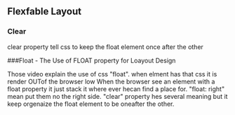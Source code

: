 ## Flexfable Layout

### Clear
clear property tell css to keep the float element once after the other

###Float - The Use of FLOAT property for Loayout Design

Those video explain the use of css "float". when elment has that css it is render OUTof the browser low
When the browser see an element with a float property it just stack it where ever hecan find a place for.
"float: right" mean put them no the right side.
"clear" property hes several meaning but it keep orgenaize the float element to be oneafter the other. 


